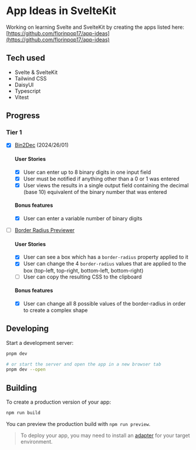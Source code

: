 # App Ideas in SvelteKit

Working on learning Svelte and SvelteKit by creating the apps listed here: [https://github.com/florinpop17/app-ideas](https://github.com/florinpop17/app-ideas)

## Tech used

- Svelte & SvelteKit
- Tailwind CSS
- DaisyUI
- Typescript
- Vitest

## Progress

### Tier 1

- [x] [Bin2Dec](https://github.com/florinpop17/app-ideas/blob/master/Projects/1-Beginner/Bin2Dec-App.md) (2024/26/01)

  #### User Stories

  - [x] User can enter up to 8 binary digits in one input field
  - [x] User must be notified if anything other than a 0 or 1 was entered
  - [x] User views the results in a single output field containing the decimal (base 10) equivalent of the binary number that was entered

  #### Bonus features

  - [x] User can enter a variable number of binary digits

- [ ] [Border Radius Previewer](https://github.com/florinpop17/app-ideas/blob/master/Projects/1-Beginner/Border-Radius-Previewer.md)

  #### User Stories

  - [x] User can see a box which has a `border-radius` property applied to it
  - [x] User can change the 4 `border-radius` values that are applied to the box (top-left, top-right, bottom-left, bottom-right)
  - [ ] User can copy the resulting CSS to the clipboard

  #### Bonus features

  - [x] User can change all 8 possible values of the border-radius in order to create a complex shape

## Developing

Start a development server:

```bash
pnpm dev

# or start the server and open the app in a new browser tab
pnpm dev --open
```

## Building

To create a production version of your app:

```bash
npm run build
```

You can preview the production build with `npm run preview`.

> To deploy your app, you may need to install an [adapter](https://kit.svelte.dev/docs/adapters) for your target environment.
